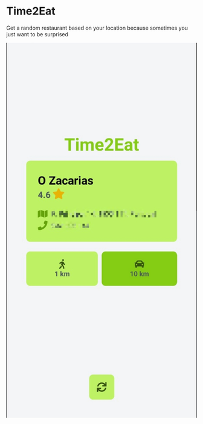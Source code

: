 # Time2Eat
Get a random restaurant based on your location because sometimes you just want to be surprised

![App Screenshot](/src/assets/app_screenshot.jpg)